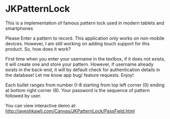JKPatternLock
=============

This is a implementation of famous pattern lock used in modern tablets and smartphones

Please Enter a pattern to record. This application only works on non-mobile devices. However, I am still working on adding touch support for this product. So, how does it work?

First time when you enter your username in the textbox, if it does not exists, it will create one and store your pattern. However, if username already exists in the back-end, it will by default check for authentication details in the database! Let me know app bug/ feature requests. Enjoy!

Each bullet ranges from number 0-8 starting from top left corner (0) ending at bottom right corner (8). Your password is the sequence of pattern followed by user.

You can view interactive demo at:
http://jayeshkawli.com/Canvas/JKPatternLock/PassField.html


